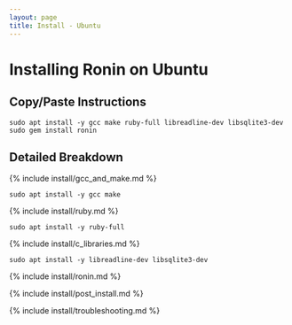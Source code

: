 ```yaml
---
layout: page
title: Install - Ubuntu
---
```


# Installing Ronin on Ubuntu

## Copy/Paste Instructions

```shell
sudo apt install -y gcc make ruby-full libreadline-dev libsqlite3-dev
sudo gem install ronin
```

## Detailed Breakdown

{% include install/gcc_and_make.md %}

```shell
sudo apt install -y gcc make
```

{% include install/ruby.md %}

```shell
sudo apt install -y ruby-full
```

{% include install/c_libraries.md %}

```shell
sudo apt install -y libreadline-dev libsqlite3-dev
```

{% include install/ronin.md %}

{% include install/post_install.md %}

{% include install/troubleshooting.md %}
